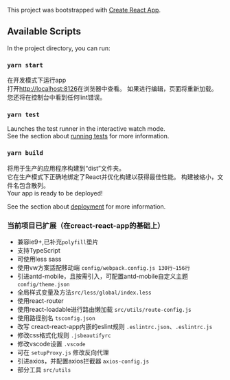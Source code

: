 

This project was bootstrapped with [Create React App](https://github.com/facebook/create-react-app).

## Available Scripts

In the project directory, you can run:

### `yarn start`
在开发模式下运行app<br />
打开[http://localhost:8126](http://localhost:8126)在浏览器中查看。
如果进行编辑，页面将重新加载。<br />
您还将在控制台中看到任何lint错误。

### `yarn test`
Launches the test runner in the interactive watch mode.<br />
See the section about [running tests](https://facebook.github.io/create-react-app/docs/running-tests) for more information.

### `yarn build`
将用于生产的应用程序构建到“dist”文件夹。<br />
它在生产模式下正确地绑定了React并优化构建以获得最佳性能。
构建被缩小，文件名包含散列。<br />
Your app is ready to be deployed!

See the section about [deployment](https://facebook.github.io/create-react-app/docs/deployment) for more information.


### 当前项目已扩展（在creact-react-app的基础上）
- 兼容ie9+,已补充`polyfill`垫片
- 支持TypeScript
- 可使用less sass
- 使用vw方案适配移动端 `config/webpack.config.js 130行~156行`
- 引进antd-mobile，且按需引入，可配置antd-mobile自定义主题`config/theme.json`
- 全局样式变量及方法`src/less/global/index.less`
- 使用react-router
- 使用react-loadable进行路由懒加载 `src/utils/route-config.js`
- 使用路径别名 `tsconfig.json`
- 改写 creact-react-app内嵌的eslint规则 `.eslintrc.json`、`.eslintrc.js`
- 修改css格式化规则 `.jsbeautifyrc`
- 修改vscode设置 `.vscode`
- 可在 `setupProxy.js` 修改反向代理
- 引进axios，并配置axios拦截器 `axios-config.js`
- 部分工具 `src/utils` 
